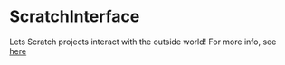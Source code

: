 # ScratchInterface

Lets Scratch projects interact with the outside world! For more info, see [here](https://scratch.mit.edu/projectas/420383708/)
